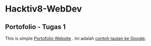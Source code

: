 # Hacktiv8-WebDev
## Portofolio - Tugas 1 
This is simple [Portofolio Website](https://kreasi.nurulfikri.ac.id/anni21070ti/portofolio/) .
Ini adalah [contoh tautan ke Google](https://kreasi.nurulfikri.ac.id/anni21070ti/portofolio/).


